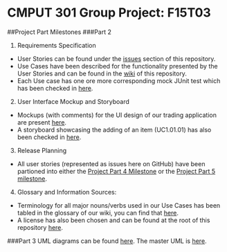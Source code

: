 # CMPUT 301 Group Project: F15T03

##Project Part Milestones
###Part 2
1. Requirements Specification
  * User Stories can be found under the [issues](https://github.com/CMPUT301F15T03/301p/issues) section of this repository.
  * Use Cases have been described for the functionality presented by the User Stories and can be found in the [wiki](https://github.com/CMPUT301F15T03/301p/wiki) of this repository.
  * Each Use case has one ore more corresponding mock JUnit test which has been checked in [here](https://github.com/CMPUT301F15T03/301p/tree/master/CMPUT301F15T03/app/src/androidTest/java/com/cmput301f15t03/dreamteamsupreme/cmput301f15t03).
2. User Interface Mockup and Storyboard
  * Mockups (with comments) for the UI design of our trading application are present [here](https://github.com/CMPUT301F15T03/301p/blob/master/docs/mockups/mockups.pdf).
  * A storyboard showcasing the adding of an item (UC1.01.01) has also been checked in [here](https://github.com/CMPUT301F15T03/301p/blob/master/docs/storyboard.pdf).
3. Release Planning
  * All user stories (represented as issues here on GitHub) have been partioned into either the [Project Part 4 Milestone](https://github.com/CMPUT301F15T03/301p/milestones/Project%20Part%204) or the [Project Part 5 milestone](https://github.com/CMPUT301F15T03/301p/milestones/Project%20Part%205).
4. Glossary and Information Sources:
  * Terminology for all major nouns/verbs used in our Use Cases has been tabled in the glossary of our wiki, you can find that [here](https://github.com/CMPUT301F15T03/301p/wiki/Glossary-References#glossary).
  * A license has also been chosen and can be found at the root of this repository [here](https://github.com/CMPUT301F15T03/301p/blob/master/LICENSE).
  
###Part 3
UML diagrams can be found [here](https://github.com/CMPUT301F15T03/301p/tree/master/docs/uml). The master UML is [here](https://github.com/CMPUT301F15T03/301p/blob/master/docs/uml/master_uml.pdf).
